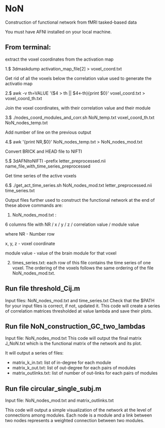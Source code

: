 # NoN
Construction of functional network from fMRI tasked-based data

You must have AFNI installed on your local machine.

## From terminal:

extract the voxel coordinates from the activation map

1.$ 3dmaskdump activation_map_file[2] > voxel_coord.txt

Get rid of all the voxels below the correlation value used to generate the activatio map

2.$ awk -v th=VALUE '($4 > th || $4<-th){print $0}' voxel_coord.txt > voxel_coord_th.txt

Join the voxel coordinates, with their correlation value and their module

3.$ ./nodes_coord_modules_and_corr.sh NoN_temp.txt voxel_coord_th.txt NoN_nodes_temp.txt

Add number of line on the previous output

4.$ awk '{print NR,$0}' NoN_nodes_temp.txt > NoN_nodes_mod.txt

Convert BRICK and HEAD file to NIFTI

5.$ 3dAFNItoNIFTI -prefix letter_preprocessed.nii name_file_with_time_series_preprocessed

Get time series of the active voxels

6.$ ./get_act_time_series.sh NoN_nodes_mod.txt letter_preprocessed.nii time_series.txt

Output files further used to construct the functional network at the end of these above commands are:

1. NoN_nodes_mod.txt : 

6 columns file with NR / x / y / z / correlation value / module value

where NR - Number row

x, y, z - voxel coordinate

module value - value of the brain module for that voxel

2. times_series.txt: 
each row of this file contains the time series of one voxel. The ordering of the voxels follows the same ordering of the file NoN_nodes_mod.txt. 

## Run file threshold_Cij.m
Input files: NoN_nodes_mod.txt and time_series.txt
Check that the $PATH for your input files is correct, if not, updated it. This code will create a series of correlation matrices thresholded at value lambda and save their plots.
## Run file NoN_construction_GC_two_lambdas
Input file: NoN_nodes_mod.txt
This code will output the final matrix J_NoN.txt which is the functional matrix of the network and its plot.

It will output a series of files:
- matrix_k_in.txt: list of in-degree for each module
- matrix_k_out.txt: list of out-degree for each pairs of modules
- matrix_outlinks.txt: list of number of out-links for each pairs of modules

## Run file circular_single_subj.m
Input file: NoN_nodes_mod.txt and matrix_outlinks.txt

This code will output a simple visualization of the network at the level of connections among modules. Each node is a module and a link between two nodes represents a weighted connection between two modules. 








